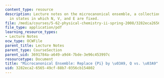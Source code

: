 ```yaml
---
content_type: resource
description: Lecture notes on the microcanonical ensemble, a collection of assemblies
  in states in which N, V, and E are fixed.
file: /media/courses/5-62-physical-chemistry-ii-spring-2008/3282eca2656549cf88b70356cb154802_04_562ln08.pdf
file_type: application/pdf
learning_resource_types:
- Lecture Notes
ocw_type: OCWFile
parent_title: Lecture Notes
parent_type: CourseSection
parent_uid: 3691784a-a649-a9d4-7bde-3e96c453997c
resourcetype: Document
title: "Microcanonical Ensemble: Replace {Pi} by \u03A9, Q vs. \u03A9"
uid: 3282eca2-6565-49cf-88b7-0356cb154802
---
```

